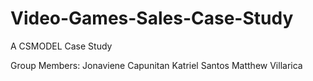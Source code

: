 # Video-Games-Sales-Case-Study
A CSMODEL Case Study

Group Members:
Jonaviene Capunitan
Katriel Santos
Matthew Villarica
